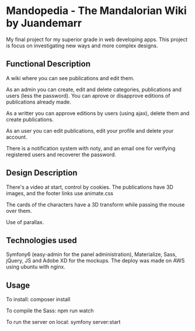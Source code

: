 # Mandopedia - The Mandalorian Wiki by Juandemarr
My final project for my superior grade in web developing apps. This project is focus on investigating new ways and more complex designs.

## Functional Description
A wiki where you can see publications and edit them.

As an admin you can create, edit and delete categories, publications and users (less the password). You can aprove or disapprove editions of publications already made.

As a writter you can approve editions by users (using ajax), delete them and create publications.

As an user you can edit publications, edit your profile and delete your account.

There is a notification system with noty, and an email one for verifying registered users and recoverer the password.

## Design Description
There's a video at start, control by cookies. The publications have 3D images, and the footer links use animate.css

The cards of the characters have a 3D transform while passing the mouse over them.

Use of parallax.

## Technologies used
Symfony6 (easy-admin for the panel administration), Materialize, Sass, jQuery, JS and Adobe XD for the mockups. The deploy was made on AWS using ubuntu with nginx.

## Usage

To install: composer install

To compile the Sass: npm run watch

To run the server on local: symfony server:start